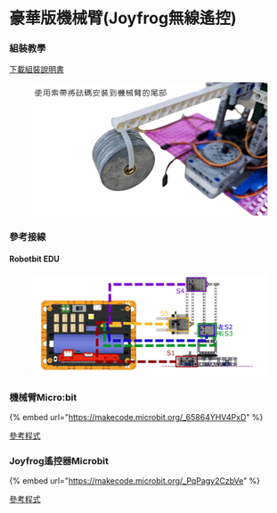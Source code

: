 # 豪華版機械臂(Joyfrog無線遙控)

### 組裝教學

[下載組裝說明書](https://github.com/kittenbothk/kittenbothk/raw/master/Kits/lego_robot_arm/lego_robot_arm.pdf)

<figure><img src="../../../.gitbook/assets/counterweight.png" alt=""><figcaption></figcaption></figure>

### 參考接線

#### Robotbit EDU

<figure><img src="../../../.gitbook/assets/wiring_noremote.png" alt=""><figcaption></figcaption></figure>

### 機械臂Micro:bit

{% embed url="https://makecode.microbit.org/_65864YHV4PxD" %}

[參考程式](https://makecode.microbit.org/_65864YHV4PxD)

### Joyfrog遙控器Microbit

{% embed url="https://makecode.microbit.org/_PqPagy2CzbVe" %}

[參考程式](https://makecode.microbit.org/_PqPagy2CzbVe)
